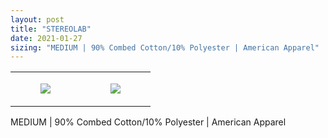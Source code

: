 ```yaml
---
layout: post
title: "STEREOLAB"
date: 2021-01-27
sizing: "MEDIUM | 90% Combed Cotton/10% Polyester | American Apparel"
---
```




<table style="width:100%;"><tr><td style="vertical-align:top;">
      <figure class="tmblr-full" data-orig-height="2048" data-orig-width="1365" data-orig-src="https://concertshirts.netlify.app/shirts/0113/0113-01.jpg"><img src="https://64.media.tumblr.com/a7ab6db05e4ed687dcb590e7e9d531b1/69096e4d008779c5-54/s540x810/ec0d9d68c2d1ea25a75075ab182b49247694a0aa.jpg" data-orig-height="2048" data-orig-width="1365" data-orig-src="https://concertshirts.netlify.app/shirts/0113/0113-01.jpg"/></figure></td>
    <td style="vertical-align:top;">
      <figure class="tmblr-full" data-orig-height="2048" data-orig-width="1365" data-orig-src="https://concertshirts.netlify.app/shirts/0113/0113-02.jpg"><img src="https://64.media.tumblr.com/faa056724a1fe6be2d729156a4ab00a8/69096e4d008779c5-57/s540x810/7694b2873bdb672d4d33e37159d86393b7f77449.jpg" data-orig-height="2048" data-orig-width="1365" data-orig-src="https://concertshirts.netlify.app/shirts/0113/0113-02.jpg"/></figure></td>
  </tr></table><p>
  MEDIUM | 90% Combed Cotton/10% Polyester | American Apparel
</p>
